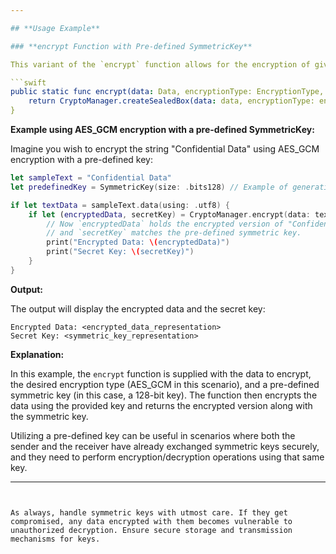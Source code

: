 ```yaml
---

## **Usage Example**

### **encrypt Function with Pre-defined SymmetricKey**

This variant of the `encrypt` function allows for the encryption of given data using a pre-defined symmetric key and a specified symmetric encryption algorithm. Upon successful encryption, the function returns the encrypted data (`sealed box`) and the symmetric key that was used.

```swift
public static func encrypt(data: Data, encryptionType: EncryptionType, symmetricKey: SymmetricKey) -> (data: Data, secretKey: SymmetricKey)? {
    return CryptoManager.createSealedBox(data: data, encryptionType: encryptionType, symmetricKey: symmetricKey)
}
```

**Example using AES_GCM encryption with a pre-defined SymmetricKey:**

Imagine you wish to encrypt the string "Confidential Data" using AES_GCM encryption with a pre-defined key:

```swift
let sampleText = "Confidential Data"
let predefinedKey = SymmetricKey(size: .bits128) // Example of generating a pre-defined symmetric key.

if let textData = sampleText.data(using: .utf8) {
    if let (encryptedData, secretKey) = CryptoManager.encrypt(data: textData, encryptionType: .AES_GCM, symmetricKey: predefinedKey) {
        // Now `encryptedData` holds the encrypted version of "Confidential Data"
        // and `secretKey` matches the pre-defined symmetric key.
        print("Encrypted Data: \(encryptedData)")
        print("Secret Key: \(secretKey)")
    }
}
```

**Output:**

The output will display the encrypted data and the secret key:

```
Encrypted Data: <encrypted_data_representation>
Secret Key: <symmetric_key_representation>
```

**Explanation:**

In this example, the `encrypt` function is supplied with the data to encrypt, the desired encryption type (AES_GCM in this scenario), and a pre-defined symmetric key (in this case, a 128-bit key). The function then encrypts the data using the provided key and returns the encrypted version along with the symmetric key.

Utilizing a pre-defined key can be useful in scenarios where both the sender and the receiver have already exchanged symmetric keys securely, and they need to perform encryption/decryption operations using that same key.

---
```


As always, handle symmetric keys with utmost care. If they get compromised, any data encrypted with them becomes vulnerable to unauthorized decryption. Ensure secure storage and transmission mechanisms for keys.
